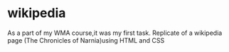 # wikipedia
As a part of my WMA course,it was my first task.
Replicate of a wikipedia page (The Chronicles of Narnia)using HTML and CSS
